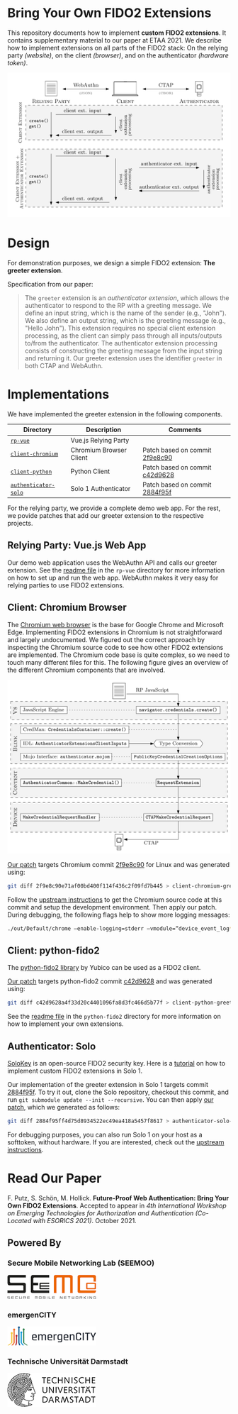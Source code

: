 # Bring Your Own FIDO2 Extensions
This repository documents how to implement **custom FIDO2 extensions**. It contains supplementary material to our paper at ETAA 2021. We describe how to implement extensions on all parts of the FIDO2 stack: On the relying party *(website)*, on the client *(browser)*, and on the authenticator *(hardware token)*.


![FIDO2 System Model & Protocol Flow](.img/system_model.png)

# Design
For demonstration purposes, we design a simple FIDO2 extension: **The greeter extension**.

Specification from our paper:

> The `greeter` extension is an *authenticator extension*, which allows the authenticator to respond to the RP with a greeting message. We define an input string, which is the name of the sender (e.g., "John"). We also define an output string, which is the greeting message (e.g., "Hello John"). This extension requires no special client extension processing, as the client can simply pass through all inputs/outputs to/from the authenticator. The authenticator extension processing consists of constructing the greeting message from the input string and returning it. Our greeter extension uses the identifier `greeter` in both CTAP and WebAuthn.


# Implementations

We have implemented the greeter extension in the following components.

| Directory | Description | Comments |
| --- | --- | --- |
| [`rp-vue`](rp-vue/) | Vue.js Relying Party |  |
| [`client-chromium`](client-chromium) | Chromium Browser Client | Patch based on commit [2f9e8c90](https://chromium.googlesource.com/chromium/src/+/2f9e8c90)  |
| [`client-python`](client-python) | Python Client | Patch based on commit [c42d9628](https://github.com/Yubico/python-fido2/commit/c42d9628a4f33d20c4401096fa8d3fc466d5b77f) |
| [`authenticator-solo`](authenticator-solo) | Solo 1 Authenticator | Patch based on commit [2884f95f](https://github.com/solokeys/solo/commit/2884f95ff4d75d8934522ec49ea418a5457f8617) |

For the relying party, we provide a complete demo web app. For the rest, we povide patches that add our greeter extension to the respective projects.


## Relying Party: Vue.js Web App

Our demo web application uses the WebAuthn API and calls our greeter extension. See the [readme file](rp-vue/) in the `rp-vue` directory for more information on how to set up and run the web app. WebAuthn makes it very easy for relying parties to use FIDO2 extensions.

## Client: Chromium Browser

The [Chromium web browser](https://www.chromium.org/Home) is the base for Google Chrome and Microsoft Edge. Implementing FIDO2 extensions in Chromium is not straightforward and largely undocumented. We figured out the correct approach by inspecting the Chromium source code to see how other FIDO2 extensions are implemented. The Chromium code base is quite complex, so we need to touch many different files for this. The following figure gives an overview of the different Chromium components that are involved.

![Chromium FIDO2 client implementation](.img/chromium_fido2.png)


[Our patch](client-chromium/client-chromium-greeter.patch) targets Chromium commit [2f9e8c90](https://chromium.googlesource.com/chromium/src/+/2f9e8c90) for Linux and was generated using:

```bash
git diff 2f9e8c90e71af00bd400f114f436c2f09fd7b445 > client-chromium-greeter.patch 
```

Follow the [upstream instructions](https://chromium.googlesource.com/chromium/src/+/refs/heads/main/docs/linux/build_instructions.md) to get the Chromium source code at this commit and setup the development environment. Then apply our patch. During debugging, the following flags help to show more logging messages:

```bash
./out/Default/chrome –enable-logging=stderr –vmodule=“device_event_log*=1”
```


## Client: python-fido2

The [python-fido2 library](https://github.com/Yubico/python-fido2) by Yubico can be used as a FIDO2 client.

[Our patch](client-python/client-python-greeter.patch) targets python-fido2 commit [c42d9628](https://github.com/Yubico/python-fido2/commit/c42d9628a4f33d20c4401096fa8d3fc466d5b77f) and was generated using:

```bash
git diff c42d9628a4f33d20c4401096fa8d3fc466d5b77f > client-python-greeter.patch
```

See the [readme file](client-python/) in the `python-fido2` directory for more information on how to implement your own extensions.



## Authenticator: Solo

[SoloKey](https://solokeys.com/) is an open-source FIDO2 security key. Here is a [tutorial](https://github.com/solokeys/solo/blob/master/docs/tutorial-writing-extensions.md) on how to implement custom FIDO2 extensions in Solo 1.

Our implementation of the greeter extension in Solo 1 targets commit [2884f95f](https://github.com/solokeys/solo/commit/2884f95ff4d75d8934522ec49ea418a5457f8617). To try it out, clone the Solo repository, checkout this commit, and run `git submodule update --init --recursive`. You can then apply [our patch](authenticator-solo/authenticator-solo-greeter.patch), which we generated as follows:

```bash
git diff 2884f95ff4d75d8934522ec49ea418a5457f8617 > authenticator-solo-greeter.patch 
```

For debugging purposes, you can also run Solo 1 on your host as a softtoken, without hardware. If you are interested, check out the [upstream instructions](https://github.com/solokeys/solo#developing-solo-no-hardware-needed).

# Read Our Paper

F. Putz, S. Schön, M. Hollick. **Future-Proof Web Authentication: Bring Your Own FIDO2 Extensions**. Accepted to appear in *4th International Workshop on Emerging Technologies for Authorization and Authentication (Co-Located with ESORICS 2021)*. October 2021.


## Powered By

### Secure Mobile Networking Lab (SEEMOO)
<a href="https://www.seemoo.tu-darmstadt.de">![SEEMOO logo](.img/seemoo.png)</a>
### emergenCITY
<a href="https://www.emergencity.de/">![emergenCITY logo](.img/emergencity.png)</a>
### Technische Universität Darmstadt
<a href="https://www.tu-darmstadt.de/index.en.jsp">![TU Darmstadt logo](.img/tudarmstadt.png)</a>
